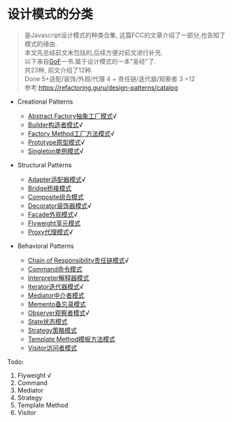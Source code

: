 # 设计模式的分类
> 是Javascript设计模式的种类合集, 这篇FCC的文章介绍了一部分,也告知了模式的缘由.  
> 本文先总结前文未包括的,后续方便对前文进行补充.  
> 以下来自[GoF](http://www.javier8a.com/itc/bd1/articulo.pdf)一书.属于设计模式的一本"圣经"了.  
> 共23种, 前文介绍了12种.  
> Done 5+适配/装饰/外观/代理 4 + 责任链/迭代器/观察者 3 =12  
> 参考:https://refactoring.guru/design-patterns/catalog

* Creational Patterns
    * [Abstract Factory抽象工厂模式]()√
    * [Builder构造者模式]()√
    * [Factory Method工厂方法模式]()√
    * [Prototype原型模式]()√
    * [Singleton单例模式]()√

* Structural Patterns
    * [Adapter适配器模式]()√
    * [Bridge桥接模式]()
    * [Composite组合模式]()
    * [Decorator装饰器模式]()√
    * [Facade外观模式]()√
    * [Flyweight享元模式]()
    * [Proxy代理模式]()√

* Behavioral Patterns
    * [Chain of Responsibility责任链模式]()√
    * [Command命令模式]()
    * [Interpreter解释器模式]()
    * [Iterator迭代器模式]()√
    * [Mediator中介者模式]()
    * [Memento备忘录模式]()
    * [Observer观察者模式]()√
    * [State状态模式]()
    * [Strategy策略模式]()
    * [Template Method模板方法模式]()
    * [Visitor访问者模式]()


Todo:
1. Flyweight √
2. Command
3. Mediator
4. Strategy
5. Template Method
6. Visitor








